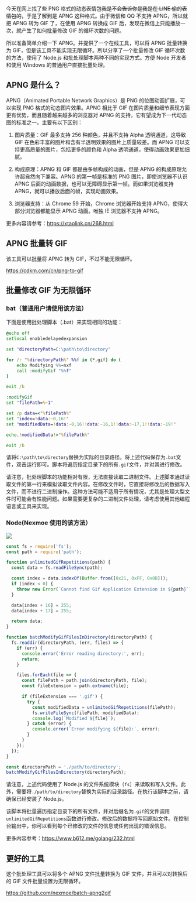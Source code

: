 今天在网上找了些 PNG 格式的动态表情包~~我是不会告诉你是我是在 LINE 偷的表情包的~~，于是了解到是 APNG 这种格式。由于微信和 QQ 不支持 APNG，所以就把 APNG 转为 GIF 了，在使用 APNG 转换成 GIF 后，发现在微信上只能播放一次，就产生了如何批量修改 GIF 的循环次数的问题。

所以准备简单介绍一下 APNG。并提供了一个在线工具，可以将 APNG 批量转换为 GIF，但是该工具不能实现无限循环。所以分享了一个批量修改 GIF 循环次数的方法，使用了 Node.js 和批处理脚本两种不同的实现方式。方便 Node 开发者和使用 Windows 的普通用户直接批量处理。

## APNG 是什么？

APNG（Animated Portable Network Graphics）是 PNG 的位图动画扩展，可以实现 PNG 格式的动态图片效果。APNG 相比于 GIF 在图片质量和细节表现方面更有优势，而且随着越来越多的浏览器对 APNG 的支持，它有望成为下一代动态图的标准之一。主要有以下区别：

1. 图片质量：GIF 最多支持 256 种颜色，并且不支持 Alpha 透明通道，这导致 GIF 在色彩丰富的图片和含有半透明效果的图片上质量较差。而 APNG 可以支持更高质量的图片，包括更多的颜色和 Alpha 透明通道，使得动画效果更加细腻。

2. 构成原理：APNG 和 GIF 都是由多帧构成的动画，但是 APNG 的构成原理允许超自然向下兼容。APNG 的第一帧是标准的 PNG 图片，即使浏览器不认识 APNG 后面的动画数据，也可以无障碍显示第一帧。而如果浏览器支持 APNG，就可以播放后面的帧，实现动画效果。

3. 浏览器支持：从 Chrome 59 开始，Chrome 浏览器开始支持 APNG，使得大部分浏览器都能显示 APNG 动画。唯独 IE 浏览器不支持 APNG。

更多内容请参考：<https://xtaolink.cn/268.html>

## APNG 批量转 GIF

该工具可以批量将 APNG 转为 GIF，不过不能无限循环。

<https://cdkm.com/cn/png-to-gif>

## 批量修改 GIF 为无限循环

### bat（普通用户请使用该方法）

下面是使用批处理脚本（.bat）来实现相同的功能：

```bat
@echo off
setlocal enabledelayedexpansion

set "directoryPath=C:\path\to\directory"

for /r "%directoryPath%" %%f in (*.gif) do (
    echo Modifying %%~nxf
    call :modifyGif "%%f"
)

exit /b

:modifyGif
set "filePath=%~1"

set /p data=<"%filePath%"
set "index=!data:~0,16!"
set "modifiedData=!data:~0,16!!data:~16,1!!data:~17,1!!data:~19!"

echo.!modifiedData!>"%filePath%"

exit /b
```

请将`C:\path\to\directory`替换为实际的目录路径。将上述代码保存为`.bat`文件，双击运行即可。脚本将遍历指定目录下的所有`.gif`文件，并对其进行修改。

请注意，批处理脚本的功能相对有限，无法直接读取二进制文件。上述脚本通过读取文件的第一行来模拟读取文件内容。在修改文件时，它直接将修改后的数据写入文件，而不进行二进制操作。这种方法可能不适用于所有情况，尤其是处理大型文件时可能会有性能问题。如果需要更复杂的二进制文件处理，请考虑使用其他编程语言或工具来实现。

### Node(Nexmoe 使用的该方法）

![](https://i.dawnlab.me/126036c1db438306d478d218435527cc.png)

```javascript
const fs = require('fs');
const path = require('path');

function unlimitedGifRepetitions(path) {
  const data = fs.readFileSync(path);

  const index = data.indexOf(Buffer.from([0x21, 0xFF, 0x0B]));
  if (index < 0) {
    throw new Error(`Cannot find Gif Application Extension in ${path}`);
  }

  data[index + 16] = 255;
  data[index + 17] = 255;

  return data;
}

function batchModifyGifFilesInDirectory(directoryPath) {
  fs.readdir(directoryPath, (err, files) => {
    if (err) {
      console.error('Error reading directory:', err);
      return;
    }

    files.forEach(file => {
      const filePath = path.join(directoryPath, file);
      const fileExtension = path.extname(file);

      if (fileExtension === '.gif') {
        try {
          const modifiedData = unlimitedGifRepetitions(filePath);
          fs.writeFileSync(filePath, modifiedData);
          console.log(`Modified ${file}`);
        } catch (error) {
          console.error(`Error modifying ${file}:`, error);
        }
      }
    });
  });
}

const directoryPath = './path/to/directory';
batchModifyGifFilesInDirectory(directoryPath);
```

请注意，上述代码使用了 Node.js 的文件系统模块（`fs`）来读取和写入文件。此外，需要将`./path/to/directory`替换为实际的目录路径。在执行该脚本之前，请确保已经安装了 Node.js。

该脚本将批量遍历指定目录下的所有文件，并对后缀名为`.gif`的文件调用`unlimitedGifRepetitions`函数进行修改。修改后的数据将写回原始文件。在控制台输出中，你可以看到每个已修改的文件的信息或任何出现的错误信息。

更多内容参考：<https://www.b612.me/golang/232.html>

## 更好的工具

这个批处理工具可以将多个 APNG 文件批量转换为 GIF 文件，并且可以对转换后的 GIF 文件批量设置为无限循环。

<https://github.com/nexmoe/batch-apng2gif>
